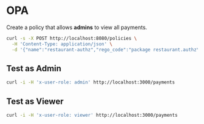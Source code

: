 # OPA

Create a policy that allows **admins** to view all payments.

```sh
curl -s -X POST http://localhost:8080/policies \
  -H 'Content-Type: application/json' \
  -d '{"name":"restaurant-authz","rego_code":"package restaurant.authz\n\ndefault allow = false\n\nallow if {\n input.user.role == \"admin\"\n input.path == \"/payments\"\n}"}'
```

## Test as Admin

```sh
curl -i -H 'x-user-role: admin' http://localhost:3000/payments
```

## Test as Viewer

```sh
curl -i -H 'x-user-role: viewer' http://localhost:3000/payments
```

